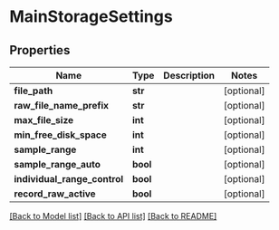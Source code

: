 # MainStorageSettings

## Properties
Name | Type | Description | Notes
------------ | ------------- | ------------- | -------------
**file_path** | **str** |  | [optional] 
**raw_file_name_prefix** | **str** |  | [optional] 
**max_file_size** | **int** |  | [optional] 
**min_free_disk_space** | **int** |  | [optional] 
**sample_range** | **int** |  | [optional] 
**sample_range_auto** | **bool** |  | [optional] 
**individual_range_control** | **bool** |  | [optional] 
**record_raw_active** | **bool** |  | [optional] 

[[Back to Model list]](../README.md#documentation-for-models) [[Back to API list]](../README.md#documentation-for-api-endpoints) [[Back to README]](../README.md)


